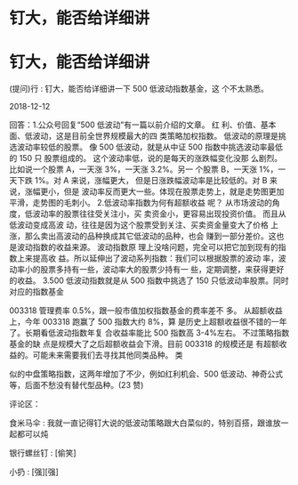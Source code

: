# 钉大，能否给详细讲

# 钉大，能否给详细讲

(提问)行 : 钉大，能否给详细讲一下 500 低波动指数基金，这 个不太熟悉。

2018-12-12

回答：1.公众号回复“500 低波动”有一篇以前介绍的文章。 红 利、价值、基本面、低波动，这是目前全世界规模最大的四 类策略加权指数。 低波动的原理是挑选波动率较低的股票。 像 500 低波动，就是从中证 500 指数中挑选波动率最低的 150 只 股票组成的。 这个波动率低，说的是每天的涨跌幅变化没那 么剧烈。比如说一个股票 A，一天涨 3%，一天涨 3.2%。另一 个股票 B，一天涨 1%，一天下跌 1%。对 A 来说，涨幅更大， 但是日涨跌幅波动率是比较低的。对 B 来说，涨幅更小，但是 波动率反而更大一些。体现在股票走势上，就是走势图更加 平滑，走势图的毛刺小。 2.低波动率指数为何有超额收益 呢？ 从市场波动的角度，低波动率的股票往往受关注小，买 卖资金小，更容易出现投资价值。 而且从低波动变成高波 动，往往是因为这个股票受到关注、买卖资金量变大了价格 上涨，那么卖出高波动的品种换成其它低波动的品种，也会 赚到一部分差价。这也是波动指数的收益来源。 波动指数原 理上没啥问题，完全可以把它加到现有的指数上来提高收 益。所以延伸出了波动系列指数：我们可以根据股票的波动 率，波动率小的股票多持有一些，波动率大的股票少持有一 些，定期调整，来获得更好的收益。 3.500 低波动指数就是从 500 指数中挑选了 150 只低波动率股票。同时对应的指数基金

003318 管理费率 0.5%，跟一般市值加权指数基金的费率差不 多。 从超额收益上，今年 003318 跑赢了 500 指数大约 8%，算 是历史上超额收益很不错的一年了。长期看低波动指数年复 合收益率能比 500 指数高 3-4%左右。 不过策略指数基金的缺 点是规模大了之后超额收益会下滑。目前 003318 的规模还是 有超额收益的。可能未来需要我们去寻找其他同类品种。 类

似的中盘策略指数，这两年增加了不少，例如红利机会、500 低波动、神奇公式等，后面不愁没有替代型品种。(23 赞)

评论区：

食米马伞 : 我就一直记得钉大说的低波动策略跟大白菜似的，特别百搭，跟谁放一起都可以炖

银行螺丝钉 : [偷笑]

小扔 : [强][强]